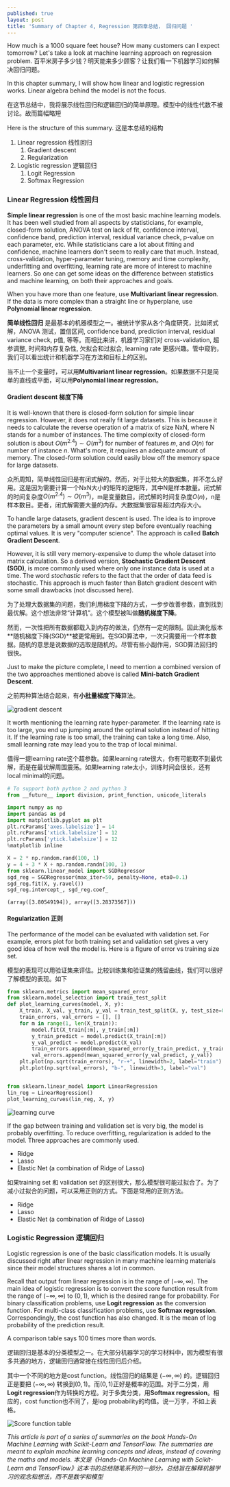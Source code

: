 ```yaml
---
published: true
layout: post
title: 'Summary of Chapter 4, Regression 第四章总结， 回归问题 '
---
```


How much is a 1000 square feet house? How many customers can I expect tomorrow? Let's take a look at machine learning approach on regression problem. 百平米房子多少钱？明天能来多少顾客？让我们看一下机器学习如何解决回归问题。

In this chapter summary, I will show how linear and logistic regression works. Linear algebra behind the model is not the focus.

在这节总结中，我将展示线性回归和逻辑回归的简单原理。模型中的线性代数不被讨论。故而篇幅略短

Here is the structure of this summary. 这是本总结的结构
1. Linear regression  线性回归
    1. Gradient descent  
    2. Regularization
2. Logistic regression  逻辑回归
    1. Logit Regression
    2. Softmax Regression

### Linear Regression 线性回归

**Simple linear regression** is one of the most basic machine learning models. It has been well studied from all aspects by statisticians, for example, closed-form solution, ANOVA test on lack of fit, confidence interval, confidence band, prediction interval, residual variance check, p-value on each parameter, etc. While statisticians care a lot about fitting and confidence, machine learners don't seem to really care that much. Instead, cross-validation, hyper-parameter tuning, memory and time complexity, underfitting and overfitting, learning rate are more of interest to machine learners. So one can get some ideas on the difference between statistics and machine learning, on both their approaches and goals. 

When you have more than one feature, use **Multivariant linear regression**. If the data is more complex than a straight line or hyperplane, use **Polynomial linear regression**.

**简单线性回归** 是最基本的机器模型之一。被统计学家从各个角度研究，比如闭式解，ANOVA 测试，置信区间, confidence band, prediction interval, residual variance check, p值, 等等。而相比来讲，机器学习家们对 cross-validation, 超参调整, 时间和内存复杂性, 欠拟合和过拟合, learning rate 更感兴趣。管中窥豹，我们可以看出统计和机器学习在方法和目标上的区别。

当不止一个变量时，可以用**Multivariant linear regression**。如果数据不只是简单的直线或平面，可以用**Polynomial linear regression**。

#### Gradient descent 梯度下降

It is well-known that there is closed-form solution for simple linear regression. However, it does not really fit large datasets. This is because it needs to calculate the reverse operation of a matrix of size NxN, where N stands for a number of instances. The time complexity of closed-form solution is about $O(m^{2.4})\sim O(m^3)$ for number of features $m$, and $O(n)$ for number of instance $n$. What's more, it requires an adequate amount of memory. The closed-form solution could easily blow off the memory space for large datasets.

众所周知，简单线性回归是有闭式解的。然而，对于比较大的数据集，并不怎么好用。这是因为需要计算一个NxN大小的矩阵的逆矩阵，其中N是样本数量。闭式解的时间复杂度$O(m^{2.4})\sim O(m^3)$，m是变量数目。闭式解的时间复杂度$O(n)$，n是样本数目。更者，闭式解需要大量的内存。大数据集很容易超过内存大小。

To handle large datasets, gradient descent is used. The idea is to improve the parameters by a small amount every step before eventually reaching optimal values. It is very "computer science". The approach is called **Batch Gradient Descent**.   

However, it is still very memory-expensive to dump the whole dataset into matrix calculation. So a derived version, **Stochastic Gradient Descent (SGD)**, is more commonly used where only one instance data is used at a time. The word *stochastic* refers to the fact that the order of data feed is stochastic. This approach is much faster than Batch gradient descent with some small drawbacks (not discussed here). 

为了处理大数据集的问题，我们利用梯度下降的方式，一步步改善参数，直到找到最优解。这个想法非常“计算机”。这个模型被叫做**随机梯度下降**。   

然而，一次性把所有数据都载入到内存的做法，仍然有一定的限制。因此演化版本**随机梯度下降(SGD)**被更常用到。在SGD算法中，一次只需要用一个样本数据。随机的意思是说数据的选取是随机的。尽管有些小副作用，SGD算法回归的很快。

Just to make the picture complete, I need to mention a combined version of the two approaches mentioned above is called **Mini-batch Gradient Descent**. 

之前两种算法结合起来，有**小批量梯度下降**算法。

![gradient descent](../images/handson/chap4_gradient_descent.png)

It worth mentioning the learning rate hyper-parameter. If the learning rate is too large, you end up jumping around the optimal solution instead of hitting it. If the learning rate is too small, the training can take a long time. Also, small learning rate may lead you to the trap of local minimal. 

值得一提learning rate这个超参数。如果learning rate很大，你有可能取不到最优解，而是在最优解周围震荡。如果learning rate太小，训练时间会很长，还有local minimal的问题。


```python
# To support both python 2 and python 3
from __future__ import division, print_function, unicode_literals

import numpy as np
import pandas as pd
import matplotlib.pyplot as plt
plt.rcParams['axes.labelsize'] = 14
plt.rcParams['xtick.labelsize'] = 12
plt.rcParams['ytick.labelsize'] = 12
%matplotlib inline

X = 2 * np.random.rand(100, 1)
y = 4 + 3 * X + np.random.randn(100, 1)
from sklearn.linear_model import SGDRegressor
sgd_reg = SGDRegressor(max_iter=50, penalty=None, eta0=0.1)
sgd_reg.fit(X, y.ravel())
sgd_reg.intercept_, sgd_reg.coef_
```

```
(array([3.80549194]), array([3.28373567]))
```

#### Regularization 正则

The performance of the model can be evaluated with validation set. For example, errors plot for both training set and validation set gives a very good idea of how well the model is. Here is a figure of error vs training size set.

模型的表现可以用验证集来评估。比较训练集和验证集的残留曲线，我们可以很好了解模型的表现。如下


```python
from sklearn.metrics import mean_squared_error
from sklearn.model_selection import train_test_split
def plot_learning_curves(model, X, y):
    X_train, X_val, y_train, y_val = train_test_split(X, y, test_size=0.2)
    train_errors, val_errors = [], []
    for m in range(1, len(X_train)):
        model.fit(X_train[:m], y_train[:m])
        y_train_predict = model.predict(X_train[:m])
        y_val_predict = model.predict(X_val)
        train_errors.append(mean_squared_error(y_train_predict, y_train[:m]))
        val_errors.append(mean_squared_error(y_val_predict, y_val))
    plt.plot(np.sqrt(train_errors), "r-+", linewidth=2, label="train")
    plt.plot(np.sqrt(val_errors), "b-", linewidth=3, label="val")


from sklearn.linear_model import LinearRegression
lin_reg = LinearRegression()
plot_learning_curves(lin_reg, X, y)
```


![learning curve](../images/handson/chap4_learning_curve.png "Learning curve")

If the gap between training and validation set is very big, the model is probably overfitting.
To reduce overfitting, regularization is added to the model. Three approaches are commonly used.
* Ridge
* Lasso
* Elastic Net (a combination of Ridge of Lasso)

如果training set 和 validation set 的区别很大，那么模型很可能过拟合了。为了减小过拟合的问题，可以采用正则的方式。下面是常用的正则方法。
* Ridge
* Lasso
* Elastic Net (a combination of Ridge of Lasso)

### Logistic Regression 逻辑回归

Logistic regression is one of the basic classification models. It is usually discussed right after linear regression in many machine learning materials since their model structures shares a lot in common. 

Recall that output from linear regression is in the range of $(-\infty,\infty)$. The main idea of logistic regression is to convert the score function result from the range of $(-\infty,\infty)$ to $(0,1)$, which is the desired range for probability. For binary classification problems, use **Logit regression** as the conversion function. For multi-class classification problems, use **Softmax regression**. Correspondingly, the cost function has also changed. It is the mean of log probability of the prediction result.

A comparison table says 100 times more than words. 

逻辑回归是基本的分类模型之一。在大部分机器学习的学习材料中，因为模型有很多共通的地方，逻辑回归通常接在线性回归后介绍。

其中一个不同的地方是cost function。线性回归的结果是 $(-\infty,\infty)$ 的。逻辑回归正是要把 $(-\infty,\infty)$ 转换到$(0,1)$。而$(0,1)$正好是概率的范围。对于二分类，用**Logit regression**作为转换的方程。对于多类分类，用**Softmax regression**。相应的，cost function也不同了，是log probability的均值。说一万字，不如上表格。

![Score function table](../images/handson/chap4_score_function.png)


*This article is part of a series of summaries on the book Hands-On Machine Learning with Scikit-Learn and TensorFlow. The summaries are meant to explain machine learning concepts and ideas, instead of covering the maths and models.* 
*本文是《Hands-On Machine Learning with Scikit-Learn and TensorFlow》这本书的总结随笔系列的一部分。总结旨在解释机器学习的观念和想法，而不是数学和模型*
